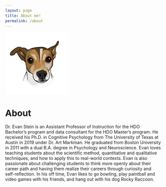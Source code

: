 ```yaml
---
layout: page
title: About me!
permalink: /about
---
```


<img class="img-rounded" src="/assets/img/profile.png" alt="Evan Stein" width="200">

# About

Dr. Evan Stein is an Assistant Professor of Instruction for the HDO Bachelor’s program and data consultant for the HDO Master’s program. He received his Ph.D. in Cognitive Psychology from The University of Texas at Austin in 2019 under Dr. Art Markman. He graduated from Boston University in 2011 with a dual B.A. degree in Psychology and Neuroscience. Evan loves teaching students about the scientific method, quantitative and qualitative techniques, and how to apply this to real-world contexts. Evan is also passionate about challenging students to think more openly about their career path and having them realize their careers through curiosity and self-reflection. In his off time, Evan likes to go bowling, play paintball and video games with his friends, and hang out with his dog Rocky Raccoon.  
